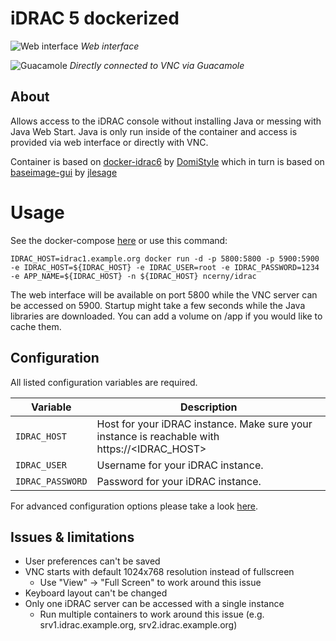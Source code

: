 # iDRAC 5 dockerized

![Web interface](https://i.imgur.com/Au9DPmg.png)
*Web interface*

![Guacamole](https://i.imgur.com/8IWAATS.png)
*Directly connected to VNC via Guacamole*

## About

Allows access to the iDRAC console without installing Java or messing with Java Web Start. Java is only run inside of the container and access is provided via web interface or directly with VNC.

Container is based on [docker-idrac6](https://github.com/DomiStyle/docker-idrac6) by [DomiStyle](https://github.com/DomiStyle) which in turn is based on [baseimage-gui](https://github.com/jlesage/docker-baseimage-gui) by [jlesage](https://github.com/jlesage)

# Usage

See the docker-compose [here](https://github.com/ncerny/docker-idrac/blob/master/docker-compose.yml) or use this command:

    IDRAC_HOST=idrac1.example.org docker run -d -p 5800:5800 -p 5900:5900 -e IDRAC_HOST=${IDRAC_HOST} -e IDRAC_USER=root -e IDRAC_PASSWORD=1234 -e APP_NAME=${IDRAC_HOST} -n ${IDRAC_HOST} ncerny/idrac

The web interface will be available on port 5800 while the VNC server can be accessed on 5900. Startup might take a few seconds while the Java libraries are downloaded. You can add a volume on /app if you would like to cache them.

## Configuration

All listed configuration variables are required.

| Variable       | Description                                  |
|----------------|----------------------------------------------|
|`IDRAC_HOST`| Host for your iDRAC instance. Make sure your instance is reachable with https://<IDRAC_HOST> |
|`IDRAC_USER`| Username for your iDRAC instance. |
|`IDRAC_PASSWORD`| Password for your iDRAC instance. |

For advanced configuration options please take a look [here](https://github.com/jlesage/docker-baseimage-gui#environment-variables).

## Issues & limitations

* User preferences can't be saved
* VNC starts with default 1024x768 resolution instead of fullscreen
  * Use "View" -> "Full Screen" to work around this issue
* Keyboard layout can't be changed
* Only one iDRAC server can be accessed with a single instance
  * Run multiple containers to work around this issue (e.g. srv1.idrac.example.org, srv2.idrac.example.org)
